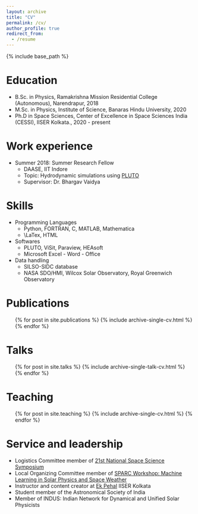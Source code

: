 ```yaml
---
layout: archive
title: "CV"
permalink: /cv/
author_profile: true
redirect_from:
  - /resume
---
```


{% include base_path %}

Education
======
* B.Sc. in Physics, Ramakrishna Mission Residential College (Autonomous), Narendrapur, 2018
* M.Sc. in Physics, Institute of Science, Banaras Hindu University, 2020
* Ph.D in Space Sciences, Center of Excellence in Space Sciences India (CESSI), IISER Kolkata., 2020 - present

Work experience
======
* Summer 2018: Summer Research Fellow
  * DAASE, IIT Indore
  * Topic: Hydrodynamic simulations using [PLUTO](http://plutocode.ph.unito.it/)
  * Supervisor: Dr. Bhargav Vaidya

Skills
======
* Programming Languages
  * Python, FORTRAN, C, MATLAB, Mathematica
  * \LaTex, HTML
* Softwares
  * PLUTO, ViSit, Paraview, HEAsoft
  * Microsoft Excel - Word - Office
* Data handling
  * SILSO-SIDC database
  * NASA SDO/HMI, Wilcox Solar Observatory, Royal Greenwich Observatory


Publications
======
  <ul>{% for post in site.publications %}
    {% include archive-single-cv.html %}
  {% endfor %}</ul>
  
Talks
======
  <ul>{% for post in site.talks %}
    {% include archive-single-talk-cv.html %}
  {% endfor %}</ul>
  
Teaching
======
  <ul>{% for post in site.teaching %}
    {% include archive-single-cv.html %}
  {% endfor %}</ul>
  
Service and leadership
======
* Logistics Committee member of [21st National Space Science Symposium](http://www.cessi.in/nsss/index.html)
* Local Organizing Committee member of [SPARC Workshop: Machine Learning in Solar Physics and Space Weather](http://www.cessi.in/aimlspaceweather/)
* Instructor and content creator at [Ek Pehal](https://www.iiserkol.ac.in/~outreach/initiatives.html) IISER Kolkata
* Student member of the Astronomical Society of India
* Member of INDUS: Indian Network for Dynamical and Unified Solar Physicists
